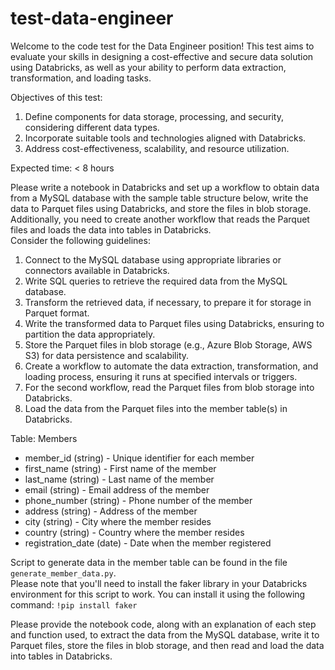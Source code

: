 # test-data-engineer

Welcome to the code test for the Data Engineer position! This test aims to evaluate your skills in designing a cost-effective and secure data solution using Databricks, as well as your ability to perform data extraction, transformation, and loading tasks.

Objectives of this test:

1. Define components for data storage, processing, and security, considering different data types.
1. Incorporate suitable tools and technologies aligned with Databricks.
1. Address cost-effectiveness, scalability, and resource utilization.

Expected time: < 8 hours

Please write a notebook in Databricks and set up a workflow to obtain data from a MySQL database with the sample table structure below, write the data to Parquet files using Databricks, and store the files in blob storage.  
Additionally, you need to create another workflow that reads the Parquet files and loads the data into tables in Databricks.  
Consider the following guidelines:

1. Connect to the MySQL database using appropriate libraries or connectors available in Databricks.
1. Write SQL queries to retrieve the required data from the MySQL database.
1. Transform the retrieved data, if necessary, to prepare it for storage in Parquet format.
1. Write the transformed data to Parquet files using Databricks, ensuring to partition the data appropriately.
1. Store the Parquet files in blob storage (e.g., Azure Blob Storage, AWS S3) for data persistence and scalability.
1. Create a workflow to automate the data extraction, transformation, and loading process, ensuring it runs at specified intervals or triggers.
1. For the second workflow, read the Parquet files from blob storage into Databricks.
1. Load the data from the Parquet files into the member table(s) in Databricks.

Table: Members

- member_id (string) - Unique identifier for each member
- first_name (string) - First name of the member
- last_name (string) - Last name of the member
- email (string) - Email address of the member
- phone_number (string) - Phone number of the member
- address (string) - Address of the member
- city (string) - City where the member resides
- country (string) - Country where the member resides
- registration_date (date) - Date when the member registered


Script to generate data in the member table can be found in the file `generate_member_data.py`.  
Please note that you'll need to install the faker library in your Databricks environment for this script to work. You can install it using the following command:
`!pip install faker`




Please provide the notebook code, along with an explanation of each step and function used, to extract the data from the MySQL database, write it to Parquet files, store the files in blob storage, and then read and load the data into tables in Databricks.  

